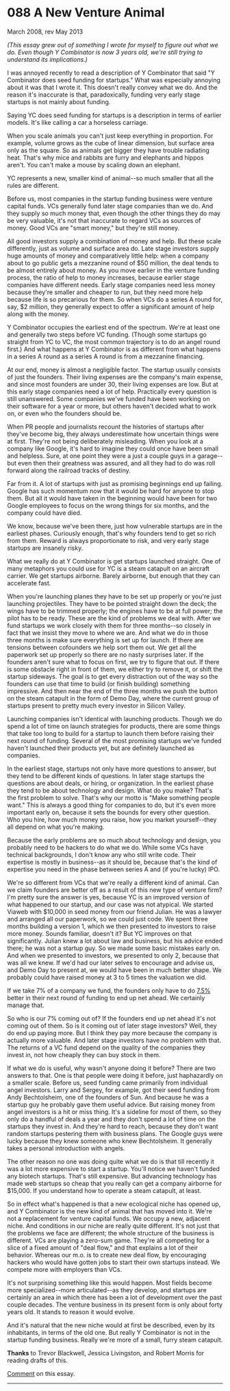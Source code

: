 # 088 A New Venture Animal

[](https://sep.yimg.com/ca/I/paulgraham_2265_54173)   
  
 
  
 
  
 March 2008, rev May 2013   
  
  _(This essay grew out of something I wrote for myself to figure out what we do. Even though Y Combinator is now 3 years old, we're still trying to understand its implications.)_   
  
 I was annoyed recently to read a description of Y Combinator that said "Y Combinator does seed funding for startups." What was especially annoying about it was that I wrote it. This doesn't really convey what we do. And the reason it's inaccurate is that, paradoxically, funding very early stage startups is not mainly about funding.   
  
 Saying YC does seed funding for startups is a description in terms of earlier models. It's like calling a car a horseless carriage.   
  
 When you scale animals you can't just keep everything in proportion. For example, volume grows as the cube of linear dimension, but surface area only as the square. So as animals get bigger they have trouble radiating heat. That's why mice and rabbits are furry and elephants and hippos aren't. You can't make a mouse by scaling down an elephant.   
  
 YC represents a new, smaller kind of animal--so much smaller that all the rules are different.   
  
 Before us, most companies in the startup funding business were venture capital funds. VCs generally fund later stage companies than we do. And they supply so much money that, even though the other things they do may be very valuable, it's not that inaccurate to regard VCs as sources of money. Good VCs are "smart money," but they're still money.   
  
 All good investors supply a combination of money and help. But these scale differently, just as volume and surface area do. Late stage investors supply huge amounts of money and comparatively little help: when a company about to go public gets a mezzanine round of $50 million, the deal tends to be almost entirely about money. As you move earlier in the venture funding process, the ratio of help to money increases, because earlier stage companies have different needs. Early stage companies need less money because they're smaller and cheaper to run, but they need more help because life is so precarious for them. So when VCs do a series A round for, say, $2 million, they generally expect to offer a significant amount of help along with the money.   
  
 Y Combinator occupies the earliest end of the spectrum. We're at least one and generally two steps before VC funding. (Though some startups go straight from YC to VC, the most common trajectory is to do an angel round first.) And what happens at Y Combinator is as different from what happens in a series A round as a series A round is from a mezzanine financing.   
  
 At our end, money is almost a negligible factor. The startup usually consists of just the founders. Their living expenses are the company's main expense, and since most founders are under 30, their living expenses are low. But at this early stage companies need a lot of help. Practically every question is still unanswered. Some companies we've funded have been working on their software for a year or more, but others haven't decided what to work on, or even who the founders should be.   
  
 When PR people and journalists recount the histories of startups after they've become big, they always underestimate how uncertain things were at first. They're not being deliberately misleading. When you look at a company like Google, it's hard to imagine they could once have been small and helpless. Sure, at one point they were a just a couple guys in a garage--but even then their greatness was assured, and all they had to do was roll forward along the railroad tracks of destiny.   
  
 Far from it. A lot of startups with just as promising beginnings end up failing. Google has such momentum now that it would be hard for anyone to stop them. But all it would have taken in the beginning would have been for two Google employees to focus on the wrong things for six months, and the company could have died.   
  
 We know, because we've been there, just how vulnerable startups are in the earliest phases. Curiously enough, that's why founders tend to get so rich from them. Reward is always proportionate to risk, and very early stage startups are insanely risky.   
  
 What we really do at Y Combinator is get startups launched straight. One of many metaphors you could use for YC is a steam catapult on an aircraft carrier. We get startups airborne. Barely airborne, but enough that they can accelerate fast.   
  
 When you're launching planes they have to be set up properly or you're just launching projectiles. They have to be pointed straight down the deck; the wings have to be trimmed properly; the engines have to be at full power; the pilot has to be ready. These are the kind of problems we deal with. After we fund startups we work closely with them for three months--so closely in fact that we insist they move to where we are. And what we do in those three months is make sure everything is set up for launch. If there are tensions between cofounders we help sort them out. We get all the paperwork set up properly so there are no nasty surprises later. If the founders aren't sure what to focus on first, we try to figure that out. If there is some obstacle right in front of them, we either try to remove it, or shift the startup sideways. The goal is to get every distraction out of the way so the founders can use that time to build (or finish building) something impressive. And then near the end of the three months we push the button on the steam catapult in the form of Demo Day, where the current group of startups present to pretty much every investor in Silicon Valley.   
  
 Launching companies isn't identical with launching products. Though we do spend a lot of time on launch strategies for products, there are some things that take too long to build for a startup to launch them before raising their next round of funding. Several of the most promising startups we've funded haven't launched their products yet, but are definitely launched as companies.   
  
 In the earliest stage, startups not only have more questions to answer, but they tend to be different kinds of questions. In later stage startups the questions are about deals, or hiring, or organization. In the earliest phase they tend to be about technology and design. What do you make? That's the first problem to solve. That's why our motto is "Make something people want." This is always a good thing for companies to do, but it's even more important early on, because it sets the bounds for every other question. Who you hire, how much money you raise, how you market yourself--they all depend on what you're making.   
  
 Because the early problems are so much about technology and design, you probably need to be hackers to do what we do. While some VCs have technical backgrounds, I don't know any who still write code. Their expertise is mostly in business--as it should be, because that's the kind of expertise you need in the phase between series A and (if you're lucky) IPO.   
  
 We're so different from VCs that we're really a different kind of animal. Can we claim founders are better off as a result of this new type of venture firm? I'm pretty sure the answer is yes, because YC is an improved version of what happened to our startup, and our case was not atypical. We started Viaweb with $10,000 in seed money from our friend Julian. He was a lawyer and arranged all our paperwork, so we could just code. We spent three months building a version 1, which we then presented to investors to raise more money. Sounds familiar, doesn't it? But YC improves on that significantly. Julian knew a lot about law and business, but his advice ended there; he was not a startup guy. So we made some basic mistakes early on. And when we presented to investors, we presented to only 2, because that was all we knew. If we'd had our later selves to encourage and advise us, and Demo Day to present at, we would have been in much better shape. We probably could have raised money at 3 to 5 times the valuation we did.   
  
 If we take 7% of a company we fund, the founders only have to do [7.5%](equity.html) better in their next round of funding to end up net ahead. We certainly manage that.   
  
 So who is our 7% coming out of? If the founders end up net ahead it's not coming out of them. So is it coming out of later stage investors? Well, they do end up paying more. But I think they pay more because the company is actually more valuable. And later stage investors have no problem with that. The returns of a VC fund depend on the quality of the companies they invest in, not how cheaply they can buy stock in them.   
  
 If what we do is useful, why wasn't anyone doing it before? There are two answers to that. One is that people were doing it before, just haphazardly on a smaller scale. Before us, seed funding came primarily from individual angel investors. Larry and Sergey, for example, got their seed funding from Andy Bechtolsheim, one of the founders of Sun. And because he was a startup guy he probably gave them useful advice. But raising money from angel investors is a hit or miss thing. It's a sideline for most of them, so they only do a handful of deals a year and they don't spend a lot of time on the startups they invest in. And they're hard to reach, because they don't want random startups pestering them with business plans. The Google guys were lucky because they knew someone who knew Bechtolsheim. It generally takes a personal introduction with angels.   
  
 The other reason no one was doing quite what we do is that till recently it was a lot more expensive to start a startup. You'll notice we haven't funded any biotech startups. That's still expensive. But advancing technology has made web startups so cheap that you really can get a company airborne for $15,000. If you understand how to operate a steam catapult, at least.   
  
 So in effect what's happened is that a new ecological niche has opened up, and Y Combinator is the new kind of animal that has moved into it. We're not a replacement for venture capital funds. We occupy a new, adjacent niche. And conditions in our niche are really quite different. It's not just that the problems we face are different; the whole structure of the business is different. VCs are playing a zero-sum game. They're all competing for a slice of a fixed amount of "deal flow," and that explains a lot of their behavior. Whereas our m.o. is to create new deal flow, by encouraging hackers who would have gotten jobs to start their own startups instead. We compete more with employers than VCs.   
  
 It's not surprising something like this would happen. Most fields become more specialized--more articulated--as they develop, and startups are certainly an area in which there has been a lot of development over the past couple decades. The venture business in its present form is only about forty years old. It stands to reason it would evolve.   
  
 And it's natural that the new niche would at first be described, even by its inhabitants, in terms of the old one. But really Y Combinator is not in the startup funding business. Really we're more of a small, furry steam catapult.   
  
 
  
 
  
 
  
 
  
  **Thanks** to Trevor Blackwell, Jessica Livingston, and Robert Morris for reading drafts of this.   
  
 [Comment](http://news.ycombinator.com/item?id=133430) on this essay.   
  
 
  
 
  
 
  
 
  
 

 
* * *
 

 

